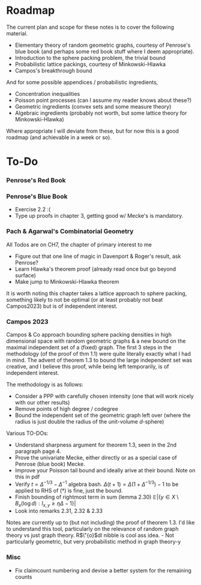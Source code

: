 ﻿# Roadmap 

The current plan and scope for these notes is to cover the following material. 

- Elementary theory of random geometric graphs, courtesy of Penrose's blue book (and perhaps some red book 
stuff where I deem appropriate). 
- Introduction to the sphere packing problem, the trivial bound 
- Probabilistic lattice packings, courtesy of Minkowski-Hlawka 
- Campos's breakthrough bound

And for some possible appendices / probabilistic ingredients, 

- Concentration inequalities
- Poisson point processes (can I assume my reader knows about these?)
- Geometric ingredients (convex sets and some measure theory)
- Algebraic ingredients (probably not worth, but some lattice theory for Minkowski-Hlawka)

Where appropriate I will deviate from these, but for now this is a good roadmap (and achievable in a week or so). 


# To-Do

### Penrose's Red Book

### Penrose's Blue Book
- Exercise 2.2 :(
- Type up proofs in chapter 3, getting good w/ Mecke's is mandatory. 

### Pach & Agarwal's Combinatorial Geometry
All Todos are on CH7, the chapter of primary interest to me
- Figure out that one line of magic in Davenport & Roger's result, ask Penrose? 
- Learn Hlawka's theorem proof (already read once but go beyond surface)
- Make jump to Minkowski-Hlawka theorem 

It is worth noting this chapter takes a lattice approach to sphere packing, something likely to not 
be optimal (or at least probably not beat Campos2023) but is of independent interest. 

### Campos 2023
Campos & Co approach bounding sphere packing densities in high dimensional space with random geometric graphs & a new bound on the maximal independent set of a (fixed) graph. The first 3 steps in the methodology (of the proof of thm 1.1) were quite literally exactly what I had in mind. The advent of theorem 1.3 to bound the large independent set was creative, and I believe this proof, while being left temporarily, is of independent interest. 

The methodology is as follows: 
- Consider a PPP with carefully chosen intensity (one that will work nicely with our other results)
- Remove points of high degree / codegree 
- Bound the independent set of the geometric graph left over (where the radius is just double the radius of the unit-volume $d$-sphere)

Various TO-DOs:

- Understand sharpness argument for theorem 1.3, seen in the 2nd paragraph page 4. 
- Prove the univariate Mecke, either directly or as a special case of Penrose (blue book) Mecke. 
- Improve your Poisson tail bound and ideally arive at their bound. Note on this in pdf
- Verify $t = \Delta^{-1/3} - \Delta^{-1}$ algebra bash. $\Delta(t+1) = \Delta(1+\Delta^{-1/3}) - 1$ to be applied to RHS of $(\dagger)$ is fine, just the bound.
- Finish bounding of rightmost term in sum (lemma 2.30) $\mathbb{E}|\{y \in X \setminus B_x(\log d) : I_{x,y} \geq \eta \Delta - 1\}|$
- Look into remarks 2.31, 2.32 & 2.33

Notes are currently up to (but not including) the proof of theorem 1.3. I'd like to understand this tool, particularly on the relevance of random graph theory vs just graph theory. R$\"{o}$dl nibble is cool ass idea. 
    - Not particularly geometric, but very probabilistic method in graph theory-y

### Misc
- Fix claimcount numbering and devise a better system for the remaining counts


